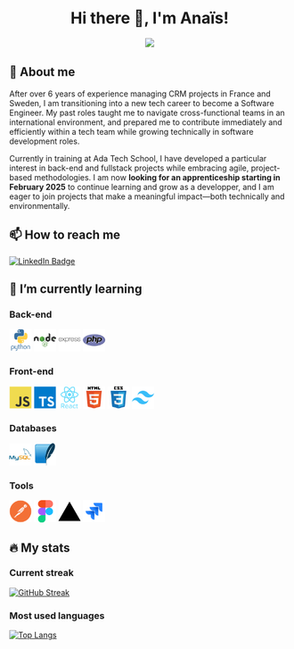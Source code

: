 <!--
- Hello world (she codes): https://i.giphy.com/media/v1.Y2lkPTc5MGI3NjExMjAwY2NqOTl2YWp5YTdweGdsZXp0M2x2NGxmeWcycGMzam1nNzRhbyZlcD12MV9pbnRlcm5hbF9naWZfYnlfaWQmY3Q9cw/dECBf0xnwQKCPZOkiC/giphy.gif
- Coding queens (she codes): https://media.giphy.com/media/UNOX4x1R71hnOqtsXp/giphy.gif
- Hello world (fingers): https://media.giphy.com/media/n1NLjLW22bhxUKCfyD/giphy.gif
- Coding girl: https://media.giphy.com/media/AXtFMwP1ZvjZSBtmGk/giphy.gif
- Coding girl: https://media.giphy.com/media/VPnfM9bmR0ZaQo3qtK/giphy.gif
- Coding penguin: https://media.giphy.com/media/WIQ0N0OUvei1OW1h9Z/giphy.gif
-->
<div id="header" align="center">
  <h1>Hi there 👋, I'm Anaïs!</h1>
  <img src="https://i.giphy.com/media/v1.Y2lkPTc5MGI3NjExMjAwY2NqOTl2YWp5YTdweGdsZXp0M2x2NGxmeWcycGMzam1nNzRhbyZlcD12MV9pbnRlcm5hbF9naWZfYnlfaWQmY3Q9cw/dECBf0xnwQKCPZOkiC/giphy.gif" width="200"/>
</div>

## 🚀 About me
After over 6 years of experience managing CRM projects in France and Sweden, I am transitioning into a new tech career to become a Software Engineer. My past roles taught me to navigate cross-functional teams in an international environment, and prepared me to contribute immediately and efficiently within a tech team while growing technically in software development roles.

Currently in training at Ada Tech School, I have developed a particular interest in back-end and fullstack projects while embracing agile, project-based methodologies. 
I am now __looking for an apprenticeship starting in February 2025__ to continue learning and grow as a developper, and I am eager to join projects that make a meaningful impact—both technically and environmentally.


## 📫 How to reach me
<div id="badges">
  <a href="https://www.linkedin.com/in/anais-randria">
    <img src="https://img.shields.io/badge/LinkedIn-blue?style=for-the-badge&logo=linkedin&logoColor=white" alt="LinkedIn Badge"/>
  </a>
</div>

## 🌱 I’m currently learning
### Back-end
<div>
  <img src="https://github.com/devicons/devicon/blob/master/icons/python/python-original-wordmark.svg" title="Python" alt="Python" width="40" height="40"/>
  <img src="https://github.com/devicons/devicon/blob/master/icons/nodejs/nodejs-original-wordmark.svg" title="NodeJS" alt="NodeJS" width="40" height="40"/>
  <img src="https://github.com/devicons/devicon/blob/master/icons/express/express-original-wordmark.svg" title="Express" alt="Express" width="40" height="40"/>
  <img src="https://github.com/devicons/devicon/blob/master/icons/php/php-original.svg" title="PHP" alt="PHP" width="40" height="40"/>
</div>

### Front-end
<div>
  <img src="https://github.com/devicons/devicon/blob/master/icons/javascript/javascript-original.svg" title="JavaScript" alt="JavaScript" width="40" height="40"/>
  <img src="https://github.com/devicons/devicon/blob/master/icons/typescript/typescript-original.svg" title="TypeScript" alt="TypeScript" width="40" height="40"/>
  <img src="https://github.com/devicons/devicon/blob/master/icons/react/react-original-wordmark.svg" title="React" alt="React" width="40" height="40"/>
  <img src="https://github.com/devicons/devicon/blob/master/icons/html5/html5-original-wordmark.svg" title="HTML5" alt="HTML" width="40" height="40"/>
  <img src="https://github.com/devicons/devicon/blob/master/icons/css3/css3-original-wordmark.svg" title="CSS3" alt="CSS" width="40" height="40"/>
  <img src="https://github.com/devicons/devicon/blob/master/icons/tailwindcss/tailwindcss-original.svg" title="Tailwind" alt="Tailwind" width="40" height="40"/>
</div>

### Databases
<div>
  <img src="https://github.com/devicons/devicon/blob/master/icons/mysql/mysql-original-wordmark.svg" title="MySQL" alt="MySQL" width="40" height="40"/>
   <img src="https://github.com/devicons/devicon/blob/master/icons/sqlite/sqlite-original.svg" title="SQLite" alt="SQLite" width="40" height="40"/>
</div>

### Tools
<div>
  <img src="https://github.com/devicons/devicon/blob/master/icons/postman/postman-plain.svg" title="Postman" alt="Postman" width="40" height="40"/>
  <img src="https://github.com/devicons/devicon/blob/master/icons/figma/figma-original.svg" title="Figma" alt="Figma" width="40" height="40"/>
  <img src="https://github.com/devicons/devicon/blob/master/icons/vercel/vercel-original.svg" title="Vercel" alt="Vercel" width="40" height="40"/>
  <img src="https://github.com/devicons/devicon/blob/master/icons/jira/jira-original.svg" title="Jira" alt="Jira" width="40" height="40"/>
</div>


## 🔥 My stats
### Current streak
[![GitHub Streak](http://github-readme-streak-stats.herokuapp.com?user=anaisrandria&theme=dark&background=000000)](https://git.io/streak-stats)

### Most used languages
[![Top Langs](https://github-readme-stats.vercel.app/api/top-langs/?username=anaisrandria&layout=compact&theme=vision-friendly-dark)](https://github.com/anuraghazra/github-readme-stats)


